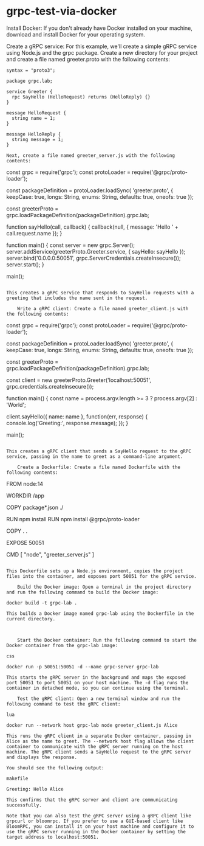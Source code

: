 # grpc-test-via-docker

Install Docker: If you don't already have Docker installed on your machine, download and install Docker for your operating system.

Create a gRPC service: For this example, we'll create a simple gRPC service using Node.js and the grpc package. Create a new directory for your project and create a file named greeter.proto with the following contents:

```
syntax = "proto3";

package grpc.lab;

service Greeter {
  rpc SayHello (HelloRequest) returns (HelloReply) {}
}

message HelloRequest {
  string name = 1;
}

message HelloReply {
  string message = 1;
}

Next, create a file named greeter_server.js with the following contents:

```
const grpc = require('grpc');
const protoLoader = require('@grpc/proto-loader');

const packageDefinition = protoLoader.loadSync(
  'greeter.proto',
  { keepCase: true,
    longs: String,
    enums: String,
    defaults: true,
    oneofs: true
  });

const greeterProto = grpc.loadPackageDefinition(packageDefinition).grpc.lab;

function sayHello(call, callback) {
  callback(null, { message: 'Hello ' + call.request.name });
}

function main() {
  const server = new grpc.Server();
  server.addService(greeterProto.Greeter.service, { sayHello: sayHello });
  server.bind('0.0.0.0:50051', grpc.ServerCredentials.createInsecure());
  server.start();
}

main();
```

This creates a gRPC service that responds to SayHello requests with a greeting that includes the name sent in the request.

    Write a gRPC client: Create a file named greeter_client.js with the following contents:

```
const grpc = require('grpc');
const protoLoader = require('@grpc/proto-loader');

const packageDefinition = protoLoader.loadSync(
  'greeter.proto',
  { keepCase: true,
    longs: String,
    enums: String,
    defaults: true,
    oneofs: true
  });

const greeterProto = grpc.loadPackageDefinition(packageDefinition).grpc.lab;

const client = new greeterProto.Greeter('localhost:50051',
                                       grpc.credentials.createInsecure());

function main() {
  const name = process.argv.length >= 3 ? process.argv[2] : 'World';

  client.sayHello({ name: name }, function(err, response) {
    console.log('Greeting:', response.message);
  });
}

main();
```

This creates a gRPC client that sends a SayHello request to the gRPC service, passing in the name to greet as a command-line argument.

    Create a Dockerfile: Create a file named Dockerfile with the following contents:

```
FROM node:14

WORKDIR /app

COPY package*.json ./

RUN npm install
RUN npm install @grpc/proto-loader

COPY . .

EXPOSE 50051

CMD [ "node", "greeter_server.js" ]

```

This Dockerfile sets up a Node.js environment, copies the project files into the container, and exposes port 50051 for the gRPC service.

    Build the Docker image: Open a terminal in the project directory and run the following command to build the Docker image:

docker build -t grpc-lab .

This builds a Docker image named grpc-lab using the Dockerfile in the current directory.



    Start the Docker container: Run the following command to start the Docker container from the grpc-lab image:

css

docker run -p 50051:50051 -d --name grpc-server grpc-lab

This starts the gRPC server in the background and maps the exposed port 50051 to port 50051 on your host machine. The -d flag runs the container in detached mode, so you can continue using the terminal.

    Test the gRPC client: Open a new terminal window and run the following command to test the gRPC client:

lua

docker run --network host grpc-lab node greeter_client.js Alice

This runs the gRPC client in a separate Docker container, passing in Alice as the name to greet. The --network host flag allows the client container to communicate with the gRPC server running on the host machine. The gRPC client sends a SayHello request to the gRPC server and displays the response.

You should see the following output:

makefile

Greeting: Hello Alice

This confirms that the gRPC server and client are communicating successfully.

Note that you can also test the gRPC server using a gRPC client like grpcurl or bloomrpc. If you prefer to use a GUI-based client like BloomRPC, you can install it on your host machine and configure it to use the gRPC server running in the Docker container by setting the target address to localhost:50051.
